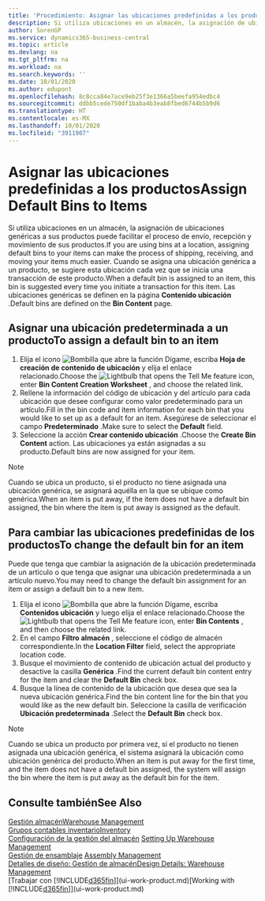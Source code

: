 ```yaml
---
title: 'Procedimiento: Asignar las ubicaciones predefinidas a los productos | Documentos de Microsoft'
description: Si utiliza ubicaciones en un almacén, la asignación de ubicaciones genéricas a sus productos puede facilitar el proceso de envío, recepción y movimiento de sus productos. Cuando se asigna una ubicación genérica a un producto, se sugiere esta ubicación cada vez que se inicia una transacción de este producto.
author: SorenGP
ms.service: dynamics365-business-central
ms.topic: article
ms.devlang: na
ms.tgt_pltfrm: na
ms.workload: na
ms.search.keywords: ''
ms.date: 10/01/2020
ms.author: edupont
ms.openlocfilehash: 8c8cca84e7ace9eb25f3e1366a5beefa954edbc4
ms.sourcegitcommit: ddbb5cede750df1baba4b3eab8fbed6744b5b9d6
ms.translationtype: HT
ms.contentlocale: es-MX
ms.lasthandoff: 10/01/2020
ms.locfileid: "3911907"
---
```

# <a name="assign-default-bins-to-items"></a><span data-ttu-id="9b3af-104">Asignar las ubicaciones predefinidas a los productos</span><span class="sxs-lookup"><span data-stu-id="9b3af-104">Assign Default Bins to Items</span></span>
<span data-ttu-id="9b3af-105">Si utiliza ubicaciones en un almacén, la asignación de ubicaciones genéricas a sus productos puede facilitar el proceso de envío, recepción y movimiento de sus productos.</span><span class="sxs-lookup"><span data-stu-id="9b3af-105">If you are using bins at a location, assigning default bins to your items can make the process of shipping, receiving, and moving your items much easier.</span></span> <span data-ttu-id="9b3af-106">Cuando se asigna una ubicación genérica a un producto, se sugiere esta ubicación cada vez que se inicia una transacción de este producto.</span><span class="sxs-lookup"><span data-stu-id="9b3af-106">When a default bin is assigned to an item, this bin is suggested every time you initiate a transaction for this item.</span></span> <span data-ttu-id="9b3af-107">Las ubicaciones genéricas se definen en la página **Contenido ubicación** .</span><span class="sxs-lookup"><span data-stu-id="9b3af-107">Default bins are defined on the **Bin Content** page.</span></span>  

## <a name="to-assign-a-default-bin-to-an-item"></a><span data-ttu-id="9b3af-108">Asignar una ubicación predeterminada a un producto</span><span class="sxs-lookup"><span data-stu-id="9b3af-108">To assign a default bin to an item</span></span>
1.  <span data-ttu-id="9b3af-109">Elija el icono ![Bombilla que abre la función Dígame](media/ui-search/search_small.png "Dígame qué desea hacer"), escriba **Hoja de creación de contenido de ubicación** y elija el enlace relacionado.</span><span class="sxs-lookup"><span data-stu-id="9b3af-109">Choose the ![Lightbulb that opens the Tell Me feature](media/ui-search/search_small.png "Tell me what you want to do") icon, enter **Bin Content Creation Worksheet** , and choose the related link.</span></span>  
2.  <span data-ttu-id="9b3af-110">Rellene la información del código de ubicación y del artículo para cada ubicación que desee configurar como valor predeterminado para un artículo.</span><span class="sxs-lookup"><span data-stu-id="9b3af-110">Fill in the bin code and item information for each bin that you would like to set up as a default for an item.</span></span> <span data-ttu-id="9b3af-111">Asegúrese de seleccionar el campo **Predeterminado** .</span><span class="sxs-lookup"><span data-stu-id="9b3af-111">Make sure to select the **Default** field.</span></span>  
3.  <span data-ttu-id="9b3af-112">Seleccione la acción **Crear contenido ubicación** .</span><span class="sxs-lookup"><span data-stu-id="9b3af-112">Choose the **Create Bin Content** action.</span></span> <span data-ttu-id="9b3af-113">Las ubicaciones ya están asignadas a su producto.</span><span class="sxs-lookup"><span data-stu-id="9b3af-113">Default bins are now assigned for your item.</span></span>  

> [!NOTE]  
>  <span data-ttu-id="9b3af-114">Cuando se ubica un producto, si el producto no tiene asignada una ubicación genérica, se asignará aquélla en la que se ubique como genérica.</span><span class="sxs-lookup"><span data-stu-id="9b3af-114">When an item is put away, if the item does not have a default bin assigned, the bin where the item is put away is assigned as the default.</span></span>  

## <a name="to-change-the-default-bin-for-an-item"></a><span data-ttu-id="9b3af-115">Para cambiar las ubicaciones predefinidas de los productos</span><span class="sxs-lookup"><span data-stu-id="9b3af-115">To change the default bin for an item</span></span>  
<span data-ttu-id="9b3af-116">Puede que tenga que cambiar la asignación de la ubicación predeterminada de un artículo o que tenga que asignar una ubicación predeterminada a un artículo nuevo.</span><span class="sxs-lookup"><span data-stu-id="9b3af-116">You may need to change the default bin assignment for an item or assign a default bin to a new item.</span></span>    
1.  <span data-ttu-id="9b3af-117">Elija el icono ![Bombilla que abre la función Dígame](media/ui-search/search_small.png "Dígame qué desea hacer"), escriba **Contenidos ubicación** y luego elija el enlace relacionado.</span><span class="sxs-lookup"><span data-stu-id="9b3af-117">Choose the ![Lightbulb that opens the Tell Me feature](media/ui-search/search_small.png "Tell me what you want to do") icon, enter **Bin Contents** , and then choose the related link.</span></span>  
2.  <span data-ttu-id="9b3af-118">En el campo **Filtro almacén** , seleccione el código de almacén correspondiente.</span><span class="sxs-lookup"><span data-stu-id="9b3af-118">In the **Location Filter** field, select the appropriate location code.</span></span>  
3.  <span data-ttu-id="9b3af-119">Busque el movimiento de contenido de ubicación actual del producto y desactive la casilla **Genérica** .</span><span class="sxs-lookup"><span data-stu-id="9b3af-119">Find the current default bin content entry for the item and clear the **Default Bin** check box.</span></span>  
4.  <span data-ttu-id="9b3af-120">Busque la línea de contenido de la ubicación que desea que sea la nueva ubicación genérica.</span><span class="sxs-lookup"><span data-stu-id="9b3af-120">Find the bin content line for the bin that you would like as the new default bin.</span></span> <span data-ttu-id="9b3af-121">Seleccione la casilla de verificación **Ubicación predeterminada** .</span><span class="sxs-lookup"><span data-stu-id="9b3af-121">Select the **Default Bin** check box.</span></span>  

> [!NOTE]  
>  <span data-ttu-id="9b3af-122">Cuando se ubica un producto por primera vez, si el producto no tienen asignada una ubicación genérica, el sistema asignará la ubicación como ubicación genérica del producto.</span><span class="sxs-lookup"><span data-stu-id="9b3af-122">When an item is put away for the first time, and the item does not have a default bin assigned, the system will assign the bin where the item is put away as the default bin for the item.</span></span>  

## <a name="see-also"></a><span data-ttu-id="9b3af-123">Consulte también</span><span class="sxs-lookup"><span data-stu-id="9b3af-123">See Also</span></span>  
[<span data-ttu-id="9b3af-124">Gestión almacén</span><span class="sxs-lookup"><span data-stu-id="9b3af-124">Warehouse Management</span></span>](warehouse-manage-warehouse.md)  
[<span data-ttu-id="9b3af-125">Grupos contables inventario</span><span class="sxs-lookup"><span data-stu-id="9b3af-125">Inventory</span></span>](inventory-manage-inventory.md)  
<span data-ttu-id="9b3af-126">[Configuración de la gestión del almacén](warehouse-setup-warehouse.md)   </span><span class="sxs-lookup"><span data-stu-id="9b3af-126">[Setting Up Warehouse Management](warehouse-setup-warehouse.md)   </span></span>  
<span data-ttu-id="9b3af-127">[Gestión de ensamblaje](assembly-assemble-items.md)  </span><span class="sxs-lookup"><span data-stu-id="9b3af-127">[Assembly Management](assembly-assemble-items.md)  </span></span>  
[<span data-ttu-id="9b3af-128">Detalles de diseño: Gestión de almacén</span><span class="sxs-lookup"><span data-stu-id="9b3af-128">Design Details: Warehouse Management</span></span>](design-details-warehouse-management.md)  
<span data-ttu-id="9b3af-129">[Trabajar con [!INCLUDE[d365fin](includes/d365fin_md.md)]](ui-work-product.md)</span><span class="sxs-lookup"><span data-stu-id="9b3af-129">[Working with [!INCLUDE[d365fin](includes/d365fin_md.md)]](ui-work-product.md)</span></span>
